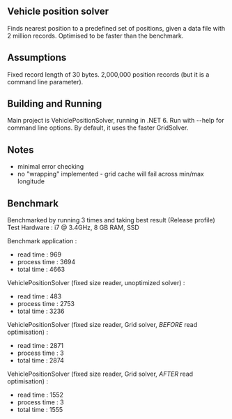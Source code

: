 Vehicle position solver
-----------------------
Finds nearest position to a predefined set of positions, given a data file with 
2 million records. Optimised to be faster than the benchmark.

Assumptions
---------------------
Fixed record length of 30 bytes.
2,000,000 position records (but it is a command line parameter).

Building and Running
--------------------
Main project is VehiclePositionSolver, running in .NET 6. 
Run with --help for command line options.
By default, it uses the faster GridSolver.
 
Notes
----------
- minimal error checking
- no "wrapping" implemented - grid cache will fail across min/max longitude 

Benchmark
----------------------------------------------
Benchmarked by running 3 times and taking best result (Release profile)
Test Hardware : i7 @ 3.4GHz, 8 GB RAM, SSD

Benchmark application :
- read time : 969
- process time : 3694
- total time : 4663

VehiclePositionSolver (fixed size reader, unoptimized solver) :
- read time : 483
- process time : 2753
- total time : 3236

VehiclePositionSolver (fixed size reader, Grid solver, *BEFORE* read optimisation) :
- read time : 2871
- process time : 3
- total time : 2874

VehiclePositionSolver (fixed size reader, Grid solver, *AFTER* read optimisation) :
- read time : 1552
- process time : 3
- total time : 1555






 





